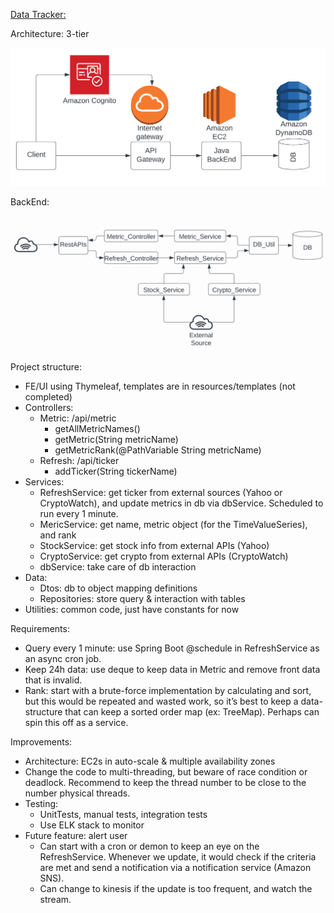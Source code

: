 <span style="text-decoration:underline;">Data Tracker:</span>

Architecture: 3-tier




![alt_text](images/image2.png "image_tooltip")


BackEnd:





![alt_text](images/image1.png "image_tooltip")


Project structure:



* FE/UI using Thymeleaf, templates are in resources/templates (not completed)
* Controllers:
    * Metric: /api/metric
        * getAllMetricNames()
        * getMetric(String metricName)
        * getMetricRank(@PathVariable String metricName)
    * Refresh: /api/ticker
        * addTicker(String tickerName)
* Services:
    * RefreshService: get ticker from external sources (Yahoo or CryptoWatch), and update metrics in db via dbService. Scheduled to run every 1 minute.
    * MericService: get name, metric object (for the TimeValueSeries), and rank
    * StockService: get stock info from external APIs (Yahoo)
    * CryptoService: get crypto from external APIs (CryptoWatch)
    * dbService: take care of db interaction
* Data:
    * Dtos: db to object mapping definitions
    * Repositories: store query & interaction with tables
* Utilities: common code, just have constants for now

Requirements:



* Query every 1 minute: use Spring Boot @schedule in RefreshService as an async cron job.
* Keep 24h data: use deque to keep data in Metric and remove front data that is invalid.
* Rank: start with a brute-force implementation by calculating and sort, but this would be repeated and wasted work, so it’s best to keep a data-structure that can keep a sorted order map (ex: TreeMap). Perhaps can spin this off as a service.

Improvements:



* Architecture: EC2s in auto-scale & multiple availability zones
* Change the code to multi-threading, but beware of race condition or deadlock. Recommend to keep the thread number to be close to the number physical threads.
* Testing: 
    * UnitTests, manual tests, integration tests
    * Use ELK stack to monitor
* Future feature: alert user
    * Can start with a cron or demon to keep an eye on the RefreshService. Whenever we update, it would check if the criteria are met and send a notification via a notification service (Amazon SNS). 
    * Can change to kinesis if the update is too frequent, and watch the stream.